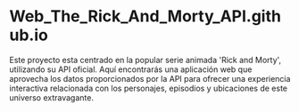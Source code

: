 # Web_The_Rick_And_Morty_API.github.io
Este proyecto esta centrado en la popular serie animada 'Rick and Morty', utilizando su API oficial. Aquí encontrarás una aplicación web que aprovecha los datos proporcionados por la API para ofrecer una experiencia interactiva relacionada con los personajes, episodios y ubicaciones de este universo extravagante. 
